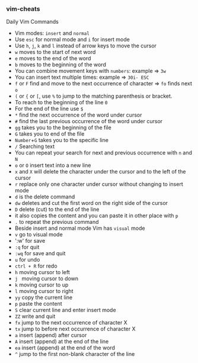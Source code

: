 ### vim-cheats

Daily Vim Commands

- Vim modes: `insert` and `normal`
- Use `esc` for normal mode and `i` for insert mode
- Use `h`, `j`, `k` and `l` instead of arrow keys to move the cursor
- `w` moves to the start of next word
- `e` moves to the end of the word
- `b` moves to the beginning of the word  
- You can combine movement keys with `numbers`: example => `3w`
- You can insert text multiple times: example => `30i- ESC`
- `f` or `F` find and move to the next occurrence of character => `fo` finds next `o`
- `(` or `{` or `[`, use `%` to jump to the matching parenthesis or bracket.
- To reach to the beginning of the line `0`
- For the end of the line use `$`
- `*` find the next occurrence of the word under cursor
- `#` find the last previous occurrence of the word under cursor
- `gg` takes you to the beginning of the file
- `G` takes you to end of the file
- `Number`+`G` takes you to the specific line
- `/` Searching text
- You can repeat your search for next and previous occurrence with `n` and `N`
- `o` or `O` insert text into a new line
- `x` and `X` will delete the character under the cursor and to the left of the cursor
- `r` replace only one character under cursor without changing to insert mode
- `d` is the delete command
- `dw` deletes and cut the first word on the right side of the cursor
- `D` delete (cut) to the end of the line
- it also copies the content and you can paste it in other place with `p`
- `.` to repeat the previous command
- Beside insert and normal mode Vim has `visual` mode
- `v` go to visual mode
- ':w' for save
- `:q` for quit
- `:wq` for save and quit
- `u` for undo
- `ctrl + R` for redo
- `h` moving cursor to left
- `j ` moving cursor to down
- `k` moving cursor to up
- `l` moving cursor to right
- `yy` copy the current line
- `p` paste the content
- `S` clear current line and enter insert mode
- `ZZ` write and quit
- `fx` jump to the next occurrence of character X
- `tx` jump to before next occurrence of character X
- `a` insert (append) after cursor
- `A` insert (append) at the end of the line
- `ea` insert (append) at the end of the word
- `^` jump to the first non-blank character of the line
